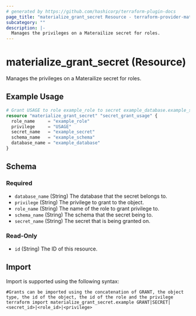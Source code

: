 ```yaml
---
# generated by https://github.com/hashicorp/terraform-plugin-docs
page_title: "materialize_grant_secret Resource - terraform-provider-materialize"
subcategory: ""
description: |-
  Manages the privileges on a Materailize secret for roles.
---
```


# materialize_grant_secret (Resource)

Manages the privileges on a Materailize secret for roles.

## Example Usage

```terraform
# Grant USAGE to role example_role to secret example_database.example_schema.example_secret
resource "materialize_grant_secret" "secret_grant_usage" {
  role_name     = "example_role"
  privilege     = "USAGE"
  secret_name   = "example_secret"
  schema_name   = "example_schema"
  database_name = "example_database"
}
```

<!-- schema generated by tfplugindocs -->
## Schema

### Required

- `database_name` (String) The database that the secret belongs to.
- `privilege` (String) The privilege to grant to the object.
- `role_name` (String) The name of the role to grant privilege to.
- `schema_name` (String) The schema that the secret being to.
- `secret_name` (String) The secret that is being granted on.

### Read-Only

- `id` (String) The ID of this resource.

## Import

Import is supported using the following syntax:

```shell
#Grants can be imported using the concatenation of GRANT, the object type, the id of the object, the id of the role and the privilege 
terraform import materialize_grant_secret.example GRANT|SECRET|<secret_id>|<role_id>|<privilege>
```

